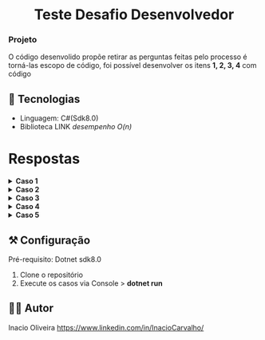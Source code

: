 ##
<h1 align="center">
Teste Desafio Desenvolvedor
</h1>

### Projeto
O código desenvolido propõe retirar as perguntas feitas pelo processo é torná-las escopo de código,
foi possível desenvolver os itens **1, 2, 3, 4** com código

## 🥷 Tecnologias

- Linguagem: C#(Sdk8.0) 
- Biblioteca LINK *desempenho O(n)*


## 
<h1>Respostas</h1>

<details>
    <summary><b>Caso 1</b></summary>
<h2>Resposta: 77</h2>
</details>

<details>
    <summary><b>Caso 2</b></summary>
<h2><p>
    Resposta:<p>
    Próximo elemento de a): 9<p>
    Próximo elemento de b): 128<p>
    Próximo elemento de c): 49<p>
    Próximo elemento de d): 100<p>
    Próximo elemento de e): 13<p>
    Próximo elemento de f): 20
</h2>
</details> 

<details>
    <summary><b>Caso 3</b></summary>
<h2><p>
    Resposta:<p>
    Menor faturamento do ano: 1500<p>
    Maior faturamento do ano: 2500<p>
    Número de dias com faturamento acima da média anual: 4
</h2>
</details>

<details>
    <summary><b>Caso 4</b></summary>

<h2>Modelo lógico Banco de dados:</h2>

    +--------------------------------------------------------------------+
       Clientes      Telefones       TiposTelefone      Estados
    +-----------+  +------------+   +--------------+   +--------+
    | PK id     |  | PK id      |   | PK id        |   | PK id  |
    | nome      |  | numero     |   | descricao    |   | sigla  |
    | estado_id |  | tipo_id    |   |              |   | nome   |
    +-----------+  | cliente_id |   |              |   +--------+
                   +------------+   +--------------+       
    +--------------------------------------------------------------------+

<h2>Relacionamentos</h2>

    Clientes -< Telefones -- Clientes tem um relacionamento de um para muitos com Telefones
    (Um cliente pode ter vários telefones)

    Telefones >- TiposTelefone -- Telefones tem um relacionamento de muitos para um com TiposTelefone 
    (Cada telefone tem um tipo de telefone)

    Clientes >- Estados -- Clientes tem um relacionamento de muitos para um com Estados
    (Cada cliente está associado a um estado)

<h2>SQL</h2>
 buscar o código, razão social (nome) e os telefones de todos os clientes do estado de São Paulo (código “SP”):
    
    SELECT 
    c.id_cliente, 
    c.nome_cliente, 
    t.numero AS telefone

    FROM 
        Clientes c
    JOIN 
        Telefones t ON c.id_cliente = t.id_cliente
    JOIN 
        Estados e ON c.estado_id = e.id_estado
    WHERE 
        e.sigla_estado = 'SP';

</details>

<details>
    <summary><b>Caso 5</b></summary>
    
<h2><p>
    Resposta:<p>
    Tempo de encontro sem pedágio: 0.74 horas<p>
    Tempo de atraso total do carro devido aos pedágios: 0.25 horas<p>
    Tempo total de viagem do carro até o ponto de encontro: 0.99 horas<p>
    Distância percorrida pelo carro até o ponto de encontro: 66.18 km<p>
    Distância percorrida pelo caminhão até o ponto de encontro: 58.82 km
</h2>
</details>

##

## ⚒️ Configuração
Pré-requisito: Dotnet sdk8.0
1. Clone o repositório
2. Execute os casos via Console > **dotnet run**

## 👩‍💻 Autor
Inacio Oliveira
https://www.linkedin.com/in/InacioCarvalho/